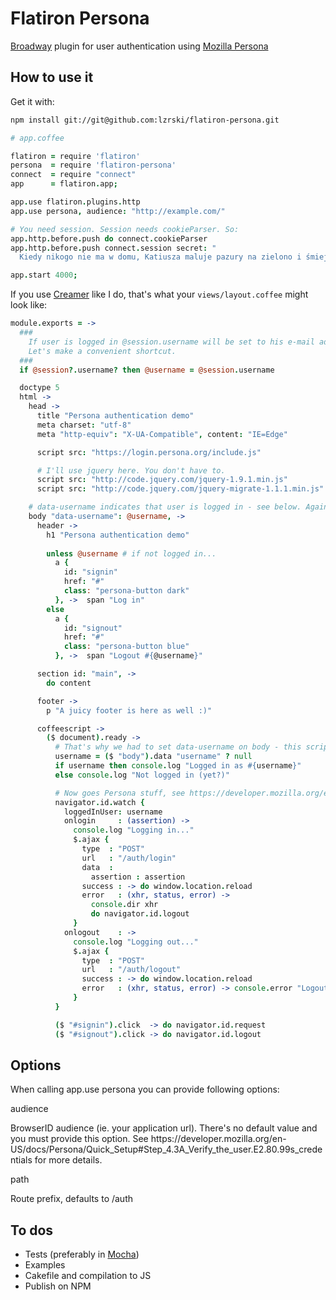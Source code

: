 Flatiron Persona
================

[Broadway](https://github.com/flatiron/broadway) plugin for user authentication using [Mozilla Persona](http://www.mozilla.org/en-US/persona/)

How to use it
-------------

Get it with:

```bash
npm install git://git@github.com:lzrski/flatiron-persona.git
```

``` coffeescript
# app.coffee

flatiron = require 'flatiron'
persona  = require 'flatiron-persona'
connect  = require "connect"
app      = flatiron.app;

app.use flatiron.plugins.http
app.use persona, audience: "http://example.com/"

# You need session. Session needs cookieParser. So:
app.http.before.push do connect.cookieParser
app.http.before.push connect.session secret: "
  Kiedy nikogo nie ma w domu, Katiusza maluje pazury na zielono i śmieje się po cichu do lustra. To prawda!"

app.start 4000;
```

If you use [Creamer](https://github.com/twilson63/creamer/) like I do, that's what your `views/layout.coffee` might look like:

``` coffeescript
module.exports = ->
  ###
    If user is logged in @session.username will be set to his e-mail address.
    Let's make a convenient shortcut.
  ###
  if @session?.username? then @username = @session.username

  doctype 5
  html ->
    head ->
      title "Persona authentication demo"
      meta charset: "utf-8"
      meta "http-equiv": "X-UA-Compatible", content: "IE=Edge"

      script src: "https://login.persona.org/include.js"

      # I'll use jquery here. You don't have to.
      script src: "http://code.jquery.com/jquery-1.9.1.min.js"
      script src: "http://code.jquery.com/jquery-migrate-1.1.1.min.js"

    # data-username indicates that user is logged in - see below. Again, you can take different approach.
    body "data-username": @username, ->
      header ->
        h1 "Persona authentication demo"
        
        unless @username # if not logged in...
          a {
            id: "signin"
            href: "#"
            class: "persona-button dark"
          }, ->  span "Log in"
        else
          a {
            id: "signout"
            href: "#"
            class: "persona-button blue"
          }, ->  span "Logout #{@username}"

      section id: "main", ->
        do content

      footer ->
        p "A juicy footer is here as well :)"

      coffeescript ->
        ($ document).ready ->
          # That's why we had to set data-username on body - this script will be compiled into JS and won't have access to outside variables like @session.
          username = ($ "body").data "username" ? null
          if username then console.log "Logged in as #{username}"
          else console.log "Not logged in (yet?)"

          # Now goes Persona stuff, see https://developer.mozilla.org/en-US/docs/Persona/Quick_Setup
          navigator.id.watch {
            loggedInUser: username
            onlogin     : (assertion) ->
              console.log "Logging in..."
              $.ajax {
                type  : "POST"
                url   : "/auth/login"
                data  : 
                  assertion : assertion
                success : -> do window.location.reload
                error   : (xhr, status, error) -> 
                  console.dir xhr
                  do navigator.id.logout
              }
            onlogout    : ->
              console.log "Logging out..."
              $.ajax {
                type  : "POST"
                url   : "/auth/logout"
                success : -> do window.location.reload
                error   : (xhr, status, error) -> console.error "Logout failed: #{error}"
              }
          }

          ($ "#signin").click  -> do navigator.id.request
          ($ "#signout").click -> do navigator.id.logout
```

Options
-------

When calling app.use persona you can provide following options:

<dl>
  <dt>audience</dt>
  <dl>BrowserID audience (ie. your application url). There's no default value and you must provide this option. See https://developer.mozilla.org/en-US/docs/Persona/Quick_Setup#Step_4.3A_Verify_the_user.E2.80.99s_credentials for more details.</dl>

  <dt>path</dt>
  <dl>Route prefix, defaults to /auth</dl>

To dos
------

* Tests (preferably in [Mocha](http://visionmedia.github.io/mocha/))
* Examples
* Cakefile and compilation to JS
* Publish on NPM